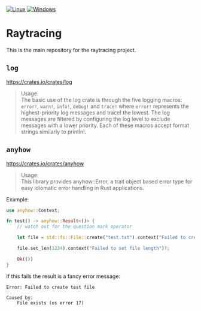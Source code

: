 [![Linux](https://github.com/bircni/Raytracing/actions/workflows/rust-linux.yml/badge.svg)](https://github.com/bircni/Raytracing/actions/workflows/rust-linux.yml)
[![Windows](https://github.com/bircni/Raytracing/actions/workflows/rust-windows.yml/badge.svg)](https://github.com/bircni/Raytracing/actions/workflows/rust-windows.yml)

# Raytracing

This is the main repository for the raytracing project.

## `log`

https://crates.io/crates/log

> Usage:  
> The basic use of the log crate is through the five logging macros: `error!`, `warn!`, `info!`, `debug!` and `trace!` where `error!` represents the highest-priority log messages and trace! the lowest. The log messages are filtered by configuring the log level to exclude messages with a lower priority. Each of these macros accept format strings similarly to println!.

## `anyhow`

https://crates.io/crates/anyhow

> Usage:  
> This library provides anyhow::Error, a trait object based error type for easy idiomatic error handling in Rust applications.

Example: 
```rust
use anyhow::Context;

fn test() -> anyhow::Result<()> {
    // watch out for the question mark operator

    let file = std::fs::File::create("test.txt").context("Failed to create test file")?;

    file.set_len(1234).context("Failed to set file length")?;

    Ok(())
}
```

If this fails the result is a fancy error message:
```
Error: Failed to create test file

Caused by:
    File exists (os error 17)
```

